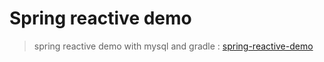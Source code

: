# Spring reactive demo

>spring reactive demo with mysql and gradle : [spring-reactive-demo](https://github.com/abhisekmohantychinua/spring-reactive-demo.git)